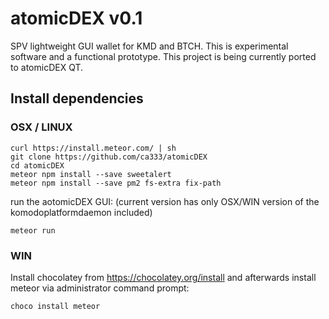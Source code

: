 # atomicDEX v0.1

SPV lightweight GUI wallet for KMD and BTCH. This is experimental software and a functional
prototype. This project is being currently ported to atomicDEX QT.


## Install dependencies

### OSX / LINUX

```
curl https://install.meteor.com/ | sh
git clone https://github.com/ca333/atomicDEX
cd atomicDEX
meteor npm install --save sweetalert
meteor npm install --save pm2 fs-extra fix-path
```

run the aotomicDEX GUI: (current version has only OSX/WIN version of the komodoplatformdaemon included)
```
meteor run
```


### WIN

Install chocolatey from https://chocolatey.org/install and afterwards install meteor via administrator command prompt:

`choco install meteor`
